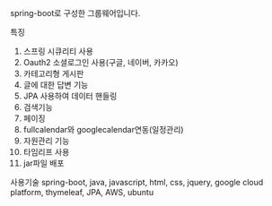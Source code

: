 spring-boot로 구성한 그룹웨어입니다.

특징
1. 스프링 시큐리티 사용
2. Oauth2 소셜로그인 사용(구글, 네이버, 카카오)
3. 카테고리형 게시판
4. 글에 대한 답변 기능
5. JPA 사용하여 데이터 핸들링
6. 검색기능
7. 페이징
8. fullcalendar와 googlecalendar연동(일정관리)
9. 자원관리 기능
10. 타임리프 사용
11. jar파일 배포

사용기술
spring-boot, java, javascript, html, css, jquery, google cloud platform, thymeleaf, JPA, AWS, ubuntu
